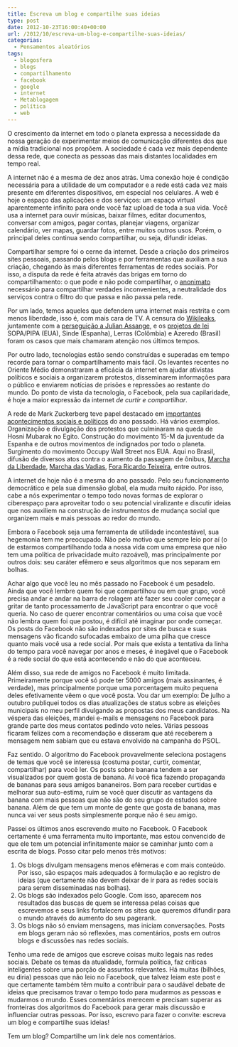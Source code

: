 ```yaml
---
title: Escreva um blog e compartilhe suas ideias
type: post
date: 2012-10-23T16:00:40+00:00
url: /2012/10/escreva-um-blog-e-compartilhe-suas-ideias/
categorias:
  - Pensamentos aleatórios
tags:
  - blogosfera
  - blogs
  - compartilhamento
  - facebook
  - google
  - internet
  - Metablogagem
  - política
  - web
---
```


O crescimento da internet em todo o planeta expressa a necessidade da nossa geração de experimentar meios de comunicação diferentes dos que a mídia tradicional nos propõem. A sociedade é cada vez mais dependente dessa rede, que conecta as pessoas das mais distantes localidades em tempo real.

A internet não é a mesma de dez anos atrás. Uma conexão hoje é condição necessária para a utilidade de um computador e a rede está cada vez mais presente em diferentes dispositivos, em especial nos celulares. A web é hoje o espaço das aplicações e dos serviços: um espaço virtual aparentemente infinito para onde você faz upload de toda a sua vida. Você usa a internet para ouvir músicas, baixar filmes, editar documentos, conversar com amigos, pagar contas, planejar viagens, organizar calendário, ver mapas, guardar fotos, entre muitos outros usos. Porém, o principal deles continua sendo compartilhar, ou seja, difundir ideias.

Compartilhar sempre foi o cerne da internet. Desde a criação dos primeiros sites pessoais, passando pelos blogs e por ferramentas que auxiliam a sua criação, chegando às mais diferentes ferramentas de redes sociais. Por isso, a disputa da rede é feita através das brigas em torno do compartilhamento: o que pode e não pode compartilhar, o [anonimato][1] necessário para compartilhar verdades inconvenientes, a neutralidade dos serviços contra o filtro do que passa e não passa pela rede.

Por um lado, temos aqueles que defendem uma internet mais restrita e com menos liberdade, isso é, com mais cara de TV. A censura do [Wikileaks][2], juntamente com a [perseguição a Julian Assange][3], e os [projetos de lei][4] SOPA/PIPA (EUA), Sinde (Espanha), Lerras (Colômbia) e Azeredo (Brasil) foram os casos que mais chamaram atenção nos últimos tempos.

Por outro lado, tecnologias estão sendo construídas e superadas em tempo recorde para tornar o compartilhamento mais fácil. Os levantes recentes no Oriente Médio demonstraram a eficácia da internet em ajudar ativistas políticos e sociais a organizarem protestos, disseminarem informações para o público e enviarem notícias de prisões e repressões ao restante do mundo. Do ponto de vista da tecnologia, o Facebook, pela sua capilaridade, é hoje a maior expressão da internet _de curtir e compartilhar_.

A rede de Mark Zuckerberg teve papel destacado em [importantes acontecimentos sociais e políticos][5] do ano passado. Há vários exemplos. Organização e divulgação dos protestos que culminaram na queda de Hosni Mubarak no Egito. Construção do movimento 15-M da juventude da Espanha e de outros movimentos de indignados por todo o planeta. Surgimento do movimento Occupy Wall Street nos EUA. Aqui no Brasil, difusão de diversos atos contra o aumento da passagem de ônibus, [Marcha da Liberdade][6], [Marcha das Vadias][7], [Fora Ricardo Teixeira][8], entre outros.

A internet de hoje não é a mesma do ano passado. Pelo seu funcionamento democrático e pela sua dimensão global, ela muda muito rápido. Por isso, cabe a nós experimentar o tempo todo novas formas de explorar o ciberespaço para aproveitar todo o seu potencial viralizante e discutir ideias que nos auxiliem na construção de instrumentos de mudança social que organizem mais e mais pessoas ao redor do mundo.

Embora o Facebook seja uma ferramenta de utilidade incontestável, sua hegemonia tem me preocupado. Não pelo motivo que sempre leio por aí (o de estarmos compartilhando toda a nossa vida com uma empresa que não tem uma política de privacidade muito razoável), mas principalmente por outros dois: seu caráter efêmero e seus algoritmos que nos separam em bolhas.

Achar algo que você leu no mês passado no Facebook é um pesadelo. Ainda que você lembre quem foi que compartilhou ou em que grupo, você precisa andar e andar na barra de rolagem até fazer seu cooler começar a gritar de tanto processamento de JavaScript para encontrar o que você queria. No caso de querer encontrar comentários ou uma coisa que você não lembra quem foi que postou, é difícil até imaginar por onde começar. Os posts do Facebook não são indexados por sites de busca e suas mensagens vão ficando sufocadas embaixo de uma pilha que cresce quanto mais você usa a rede social. Por mais que exista a tentativa da linha do tempo para você navegar por anos e meses, é inegável que o Facebook é a rede social do que está acontecendo e não do que aconteceu.

Além disso, sua rede de amigos no Facebook é muito limitada. Primeiramente porque você só pode ter 5000 amigos (mais assinantes, é verdade), mas principalmente porque uma porcentagem muito pequena deles efetivamente vêem o que você posta. Vou dar um exemplo: De julho a outubro publiquei todos os dias atualizações de status sobre as eleições municipais no meu perfil divulgando as propostas dos meus candidatos. Na véspera das eleições, mandei e-mails e mensagens no Facebook para grande parte dos meus contatos pedindo voto neles. Várias pessoas ficaram felizes com a recomendação e disseram que até receberem a mensagem nem sabiam que eu estava envolvido na campanha do PSOL.

Faz sentido. O algoritmo do Facebook provavelmente seleciona postagens de temas que você se interessa (costuma postar, curtir, comentar, compartilhar) para você ler. Os posts sobre banana tendem a ser visualizados por quem gosta de banana. Aí você fica fazendo propaganda de bananas para seus amigos bananeiros. Bom para receber curtidas e melhorar sua auto-estima, ruim se você quer discutir as vantagens da banana com mais pessoas que não são do seu grupo de estudos sobre banana. Além de que tem um monte de gente que gosta de banana, mas nunca vai ver seus posts simplesmente porque não é seu amigo.

Passei os últimos anos escrevendo muito no Facebook. O Facebook certamente é uma ferramenta muito importante, mas estou convencido de que ele tem um potencial infinitamente maior se caminhar junto com a escrita de blogs. Posso citar pelo menos três motivos:

1. Os blogs divulgam mensagens menos efêmeras e com mais conteúdo. Por isso, são espaços mais adequados à formulação e ao registro de ideias (que certamente não devem deixar de ir para as redes sociais para serem disseminadas nas bolhas).
2. Os blogs são indexados pelo Google. Com isso, aparecem nos resultados das buscas de quem se interessa pelas coisas que escrevemos e seus links fortalecem os sites que queremos difundir para o mundo através do aumento do seu pagerank.
3. Os blogs não só enviam mensagens, mas iniciam conversações. Posts em blogs geram não só reflexões, mas comentários, posts em outros blogs e discussões nas redes sociais.

Tenho uma rede de amigos que escreve coisas muito legais nas redes sociais. Debate os temas da atualidade, formula política, faz críticas inteligentes sobre uma porção de assuntos relevantes. Há muitas (bilhões, eu diria) pessoas que não leio no Facebook, que talvez leiam este post e que certamente também têm muito a contribuir para o saudável debate de ideias que precisamos travar o tempo todo para mudarmos as pessoas e mudarmos o mundo. Esses comentários merecem e precisam superar as fronteiras dos algoritmos do Facebook para gerar mais discussão e influenciar outras pessoas. Por isso, escrevo para fazer o convite: escreva um blog e compartilhe suas ideias!

Tem um blog? Compartilhe um link dele nos comentários.

[1]: /2011/08/em-defesa-dos-pseudonimos/
[2]: http://juntos.org.br/2011/04/o-que-aprendemos-com-o-wikileaks/
[3]: http://juntos.org.br/2012/08/assange-livre/
[4]: http://juntos.org.br/2012/01/nao-a-lei-sopa/
[5]: http://juntos.org.br/2011/04/a-cultura-digital-nas-lutas-sociais/
[6]: http://juntos.org.br/2011/06/hoje-marchamos-juntos-pela-liberdade/
[7]: http://juntos.org.br/2011/06/marcha-das-vadias-%E2%80%9Cnao-nos-digam-como-nos-vestir-digam-aos-homens-para-nao-estuprarem-%E2%80%9D/
[8]: http://juntos.org.br/2011/08/juntos-no-foraricardoteixeira/
